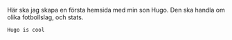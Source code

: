 Här ska jag skapa en första hemsida med min son Hugo. Den ska handla om olika fotbollslag, och stats.

```
Hugo is cool
```
